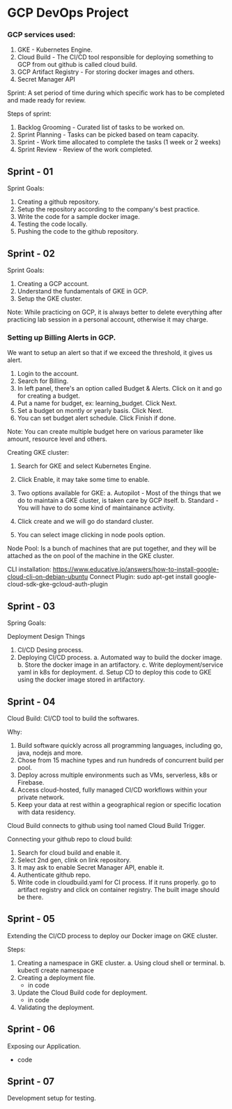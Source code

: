 # GCP DevOps Project


### GCP services used:
1. GKE - Kubernetes Engine.
2. Cloud Build - The CI/CD tool responsible for deploying something to GCP from out github is called cloud build. 
3. GCP Artifact Registry - For storing docker images and others. 
4. Secret Manager API


Sprint: A set period of time during which specific work has to be completed and made ready for review. 

Steps of sprint:
1. Backlog Grooming - Curated list of tasks to be worked on. 
2. Sprint Planning - Tasks can be picked based on team capacity. 
3. Sprint - Work time allocated to complete the tasks (1 week or 2 weeks)
4. Sprint Review - Review of the work completed. 


## Sprint - 01 

Sprint Goals: 
1. Creating a github repository. 
2. Setup the repository according to the company's best practice. 
3. Write the code for a sample docker image. 
4. Testing the code locally. 
5. Pushing the code to the github repository. 


## Sprint - 02 

Sprint Goals:
1. Creating a GCP account. 
2. Understand the fundamentals of GKE in GCP. 
3. Setup the GKE cluster. 

Note: While practicing on GCP, it is always better to delete everything after practicing lab session in a personal account, otherwise it may charge. 

### Setting up Billing Alerts in GCP.

We want to setup an alert so that if we exceed the threshold, it gives us alert. 

1. Login to the account. 
2. Search for Billing.
3. In left panel, there's an option called Budget & Alerts. Click on it and go for creating a budget. 
4. Put a name for budget, ex: learning_budget. Click Next. 
5. Set a budget on montly or yearly basis. Click Next. 
6. You can set budget alert schedule. Click Finish if done. 

Note: You can create multiple budget here on various parameter like amount, resource level and others. 


Creating GKE cluster:
1. Search for GKE and select Kubernetes Engine. 
2. Click Enable, it may take some time to enable. 
3. Two options available for GKE:
    a. Autopilot - Most of the things that we do to maintain a GKE cluster, is taken care by GCP itself.
    b. Standard - You will have to do some kind of maintainance activity. 

4. Click create and we will go do standard cluster. 
5. You can select image clicking in node pools option.

Node Pool: Is a bunch of machines that are put together, and they will be attached as the on pool of the machine in the GKE cluster. 

CLI installation: https://www.educative.io/answers/how-to-install-google-cloud-cli-on-debian-ubuntu
Connect Plugin: sudo apt-get install google-cloud-sdk-gke-gcloud-auth-plugin



## Sprint - 03

Spring Goals:

Deployment Design Things

1. CI/CD Desing process.
2. Deploying CI/CD process.
    a. Automated way to build the docker image.
    b. Store the docker image in an artifactory. 
    c. Write deployment/service yaml in k8s for deployment. 
    d. Setup CD to deploy this code to GKE using the docker image stored in artifactory. 



## Sprint - 04 

Cloud Build: CI/CD tool to build the softwares. 

Why:
1. Build software quickly across all programming languages, including go, java, nodejs and more. 
2. Chose from 15 machine types and run hundreds of concurrent build per pool. 
3. Deploy across multiple environments such as VMs, serverless, k8s or Firebase. 
4. Access cloud-hosted, fully managed CI/CD workflows within your private network. 
5. Keep your data at rest within a geographical region or specific location with data residency. 

Cloud Build connects to github using tool named Cloud Build Trigger.

Connecting your github repo to cloud build:

1. Search for cloud build and enable it. 
2. Select 2nd gen, clink on link repository. 
3. It may ask to enable Secret Manager API, enable it. 
4. Authenticate github repo. 
5. Write code in cloudbuild.yaml for CI process. If it runs properly. go to artifact registry and click on container registry. The built image should be there. 



## Sprint - 05

Extending the CI/CD process to deploy our Docker image on GKE cluster. 

Steps:
1. Creating a namespace in GKE cluster.
    a. Using cloud shell or terminal. 
    b. kubectl create namespace <name>
2. Creating a deployment file. 
    - in code
3. Update the Cloud Build code for deployment.
    - in code
4. Validating the deployment. 



## Sprint - 06

Exposing our Application. 
 - code 

## Sprint - 07

Development setup for testing. 


















